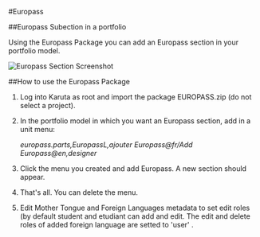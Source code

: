 #Europass

##Europass Subection in a portfolio

Using the Europass Package you can add an Europass section in your portfolio model.

![Europass Section Screenshot](https://github.com/karutaproject/karuta-templates/blob/master/Europass/EuropassScreenshot.jpg "Europass Section Screenshot")

##How to use the Europass Package

1. Log into Karuta as root and import the package EUROPASS.zip (do not select a project).
1. In the portfolio model in which you want an Europass section, add in a unit menu: 

    *europass.parts,EuropassL,ajouter Europass@fr/Add Europass@en,designer*
1. Click the menu you created and add Europass. A new section should appear.
1. That's all. You can delete the menu.
1.  Edit Mother  Tongue  and Foreign Languages metadata to set edit roles (by default student and etudiant  can  add and edit.  The edit and delete roles  of added foreign language  are setted to 'user' .

